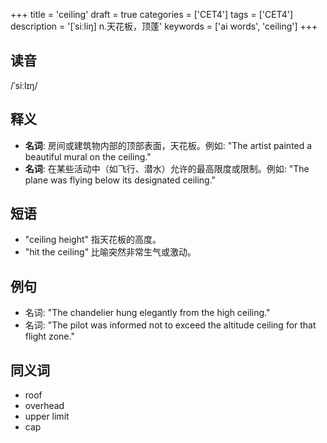 +++
title = 'ceiling'
draft = true
categories = ['CET4']
tags = ['CET4']
description = '[ˈsiːliŋ] n.天花板，顶蓬'
keywords = ['ai words', 'ceiling']
+++

## 读音
/ˈsiːlɪŋ/

## 释义
- **名词**: 房间或建筑物内部的顶部表面，天花板。例如: "The artist painted a beautiful mural on the ceiling."
- **名词**: 在某些活动中（如飞行、潜水）允许的最高限度或限制。例如: "The plane was flying below its designated ceiling."

## 短语
- "ceiling height" 指天花板的高度。
- "hit the ceiling" 比喻突然非常生气或激动。

## 例句
- 名词: "The chandelier hung elegantly from the high ceiling."
- 名词: "The pilot was informed not to exceed the altitude ceiling for that flight zone."

## 同义词
- roof
- overhead
- upper limit
- cap
